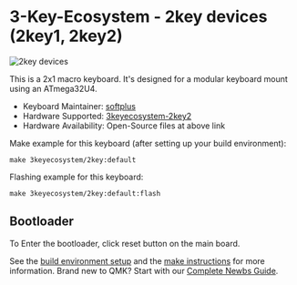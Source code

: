 # 3-Key-Ecosystem - 2key devices (2key1, 2key2)

![2key devices](https://i.imgur.com/IJ1Zyc7.jpeg)

This is a 2x1 macro keyboard.
It's designed for a modular keyboard mount using an ATmega32U4.

* Keyboard Maintainer: [softplus](https://github.com/softplus)
* Hardware Supported: [3keyecosystem-2key2](https://github.com/softplus/3keyecosystem/tree/main/2key/2key2)
* Hardware Availability: Open-Source files at above link

Make example for this keyboard (after setting up your build environment):

    make 3keyecosystem/2key:default

Flashing example for this keyboard:

    make 3keyecosystem/2key:default:flash

## Bootloader

To Enter the bootloader, click reset button on the main board.

See the [build environment setup](https://docs.qmk.fm/#/getting_started_build_tools) and the [make instructions](https://docs.qmk.fm/#/getting_started_make_guide) for more information. Brand new to QMK? Start with our [Complete Newbs Guide](https://docs.qmk.fm/#/newbs).
